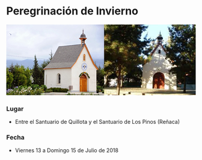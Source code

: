 # Peregrinación de Invierno

![](../.gitbook/assets/santuarios.png)

### Lugar

* Entre el Santuario de Quillota y el Santuario de Los Pinos \(Reñaca\)

### Fecha

* Viernes 13 a Domingo 15 de Julio de 2018


